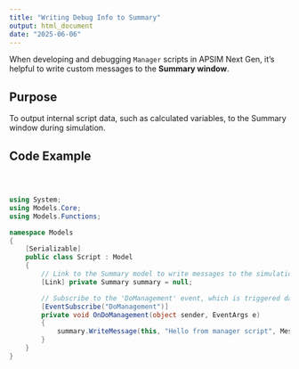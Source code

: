 ```yaml
---
title: "Writing Debug Info to Summary"
output: html_document
date: "2025-06-06"
---
```





When developing and debugging `Manager` scripts in APSIM Next Gen, it’s helpful to write custom messages to the **Summary window**.

## Purpose
To output internal script data, such as calculated variables, to the Summary window during simulation.

##  Code Example

```csharp



using System;
using Models.Core;
using Models.Functions;

namespace Models
{
    [Serializable]
    public class Script : Model
    {
        // Link to the Summary model to write messages to the simulation log
        [Link] private Summary summary = null;

        // Subscribe to the 'DoManagement' event, which is triggered daily
        [EventSubscribe("DoManagement")]
        private void OnDoManagement(object sender, EventArgs e)
        {
            summary.WriteMessage(this, "Hello from manager script", MessageType.Diagnostic);
        }
    }
}

```